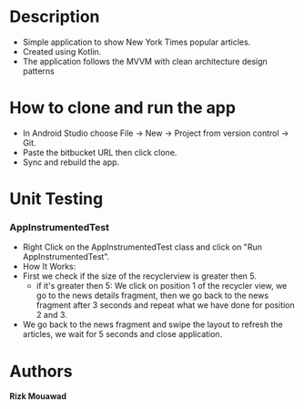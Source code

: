 # Description

- Simple application to show New York Times popular articles.
- Created using Kotlin.
- The application follows the MVVM with clean architecture design patterns

# How to clone and run the app

- In Android Studio choose File -> New -> Project from version control -> Git.
- Paste the bitbucket URL then click clone.
- Sync and rebuild the app.

# Unit Testing

### AppInstrumentedTest

- Right Click on the AppInstrumentedTest class and click on "Run AppInstrumentedTest".
- How It Works:
- First we check if the size of the recyclerview is greater then 5.
  - if it's greater then 5: We click on position 1 of the recycler view, we go to the news details fragment, then we go back to the news fragment after 3 seconds and repeat what we have done for position 2 and 3.
- We go back to the news fragment and swipe the layout to refresh the articles, we wait for 5 seconds and close application.

# Authors

**Rizk Mouawad**